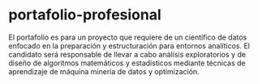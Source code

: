 # portafolio-profesional
El portafolio es para un proyecto que requiere de un científico de datos enfocado en la preparación y estructuración para entornos analíticos. El candidato será responsable de llevar a cabo análisis exploratorios y de diseño de algoritmos matemáticos y estadísticos mediante técnicas de aprendizaje de máquina minería de datos y optimización. 

